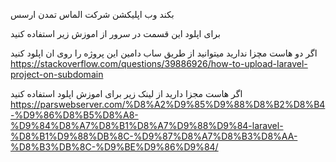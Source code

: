 بکند وب اپلیکشن شرکت الماس تمدن ارسس

برای اپلود این قسمت در سرور از اموزش زیر استفاده کنید 

اگر دو هاست مچزا ندارید میتوانید از طریق ساب دامین این پروژه را روی ان اپلود کنید
https://stackoverflow.com/questions/39886926/how-to-upload-laravel-project-on-subdomain

اگر هاست مجزا دارید از لینک زیر برای اموزش اپلود استفاده کنید
https://parswebserver.com/%D8%A2%D9%85%D9%88%D8%B2%D8%B4-%D9%86%D8%B5%D8%A8-%D9%84%D8%A7%D8%B1%D8%A7%D9%88%D9%84-laravel-%D8%B1%D9%88%DB%8C-%D9%87%D8%A7%D8%B3%D8%AA-%D8%B3%DB%8C-%D9%BE%D9%86%D9%84/
